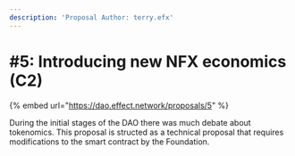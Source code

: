```yaml
---
description: 'Proposal Author: terry.efx'
---
```


# #5: Introducing new NFX economics (C2)

{% embed url="https://dao.effect.network/proposals/5" %}

During the initial stages of the DAO there was much debate about tokenomics. This proposal is structed as a technical proposal that requires modifications to the smart contract by the Foundation.
